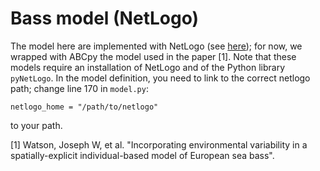 # Bass model (NetLogo)

The model here are implemented with NetLogo (see [here](https://ccl.northwestern.edu/netlogo/)); for now, we wrapped with ABCpy the model used in the paper [1]. Note that these models require an installation of NetLogo and of the Python library `pyNetLogo`. In the model definition, you need to link to the correct netlogo path; change line 170 in `model.py`:
  
```netlogo_home = "/path/to/netlogo"```

to your path.



[1] Watson, Joseph W, et al. "Incorporating environmental variability in a spatially-explicit individual-based model of European sea bass".
